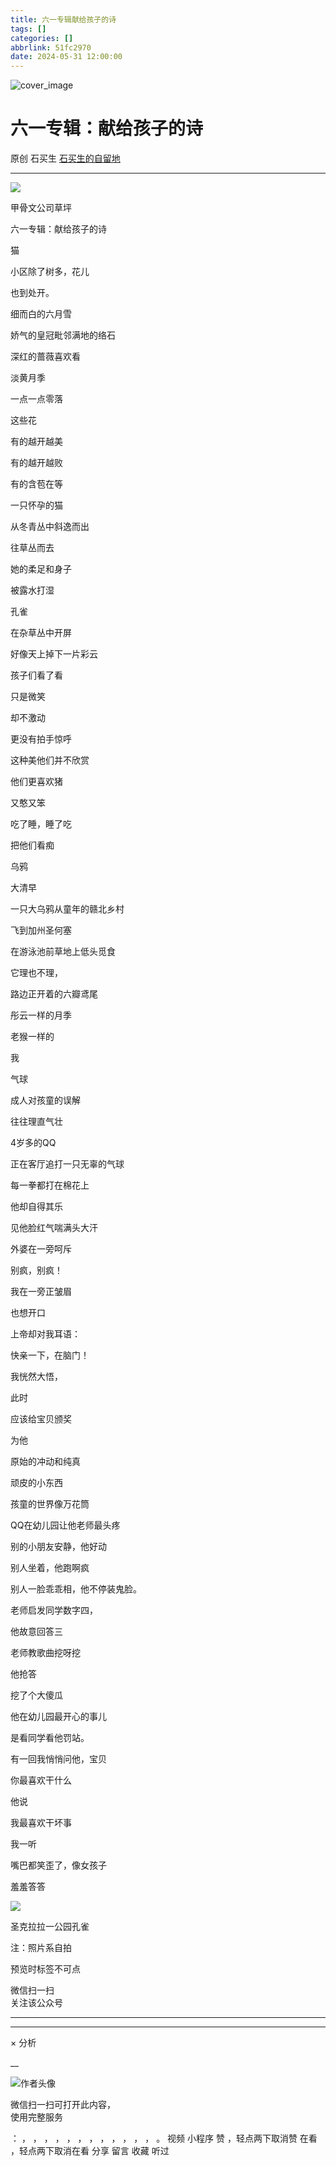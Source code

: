 ```yaml
---
title: 六一专辑献给孩子的诗
tags: []
categories: []
abbrlink: 51fc2970
date: 2024-05-31 12:00:00
---
```


![cover_image](20240531六一专辑献给孩子的诗/img1.jpg)

#  六一专辑：献给孩子的诗

原创  石买生  [ 石买生的自留地 ](javascript:void\(0\);)

__ _ _ _ _

![](20240531六一专辑献给孩子的诗/img2.jpg)

甲骨文公司草坪

  

  

六一专辑：献给孩子的诗

猫

小区除了树多，花儿

也到处开。

细而白的六月雪

娇气的皇冠毗邻满地的络石

深红的蔷薇喜欢看

淡黄月季

一点一点零落

这些花

有的越开越美

有的越开越败

有的含苞在等

一只怀孕的猫

从冬青丛中斜逸而出

往草丛而去

她的柔足和身子

被露水打湿

孔雀

在杂草丛中开屏

好像天上掉下一片彩云

孩子们看了看

只是微笑

却不激动

更没有拍手惊呼

这种美他们并不欣赏

他们更喜欢猪

又憨又笨

吃了睡，睡了吃

把他们看痴

乌鸦

大清早

一只大乌鸦从童年的赣北乡村

飞到加州圣何塞

在游泳池前草地上低头觅食

它理也不理，

路边正开着的六瓣鸢尾

彤云一样的月季

老猴一样的

我

气球

成人对孩童的误解

往往理直气壮

4岁多的QQ

正在客厅追打一只无辜的气球

每一拳都打在棉花上

他却自得其乐

见他脸红气喘满头大汗

外婆在一旁呵斥

别疯，别疯！

我在一旁正皱眉

也想开口

上帝却对我耳语：

快亲一下，在脑门！

我恍然大悟，

此时

应该给宝贝颁奖

为他

原始的冲动和纯真

顽皮的小东西

孩童的世界像万花筒

QQ在幼儿园让他老师最头疼

别的小朋友安静，他好动

别人坐着，他跑啊疯

别人一脸乖乖相，他不停装鬼脸。

老师启发同学数字四，

他故意回答三

老师教歌曲挖呀挖

他抢答

挖了个大傻瓜

他在幼儿园最开心的事儿

是看同学看他罚站。

有一回我悄悄问他，宝贝

你最喜欢干什么

他说

我最喜欢干坏事

我一听

嘴巴都笑歪了，像女孩子

羞羞答答

  

![](20240531六一专辑献给孩子的诗/img3.jpg)

圣克拉拉一公园孔雀

  

注：照片系自拍

  

预览时标签不可点

微信扫一扫  
关注该公众号





****



****



×  分析

__

![作者头像](shared/img1.png)

微信扫一扫可打开此内容，  
使用完整服务

：  ，  ，  ，  ，  ，  ，  ，  ，  ，  ，  ，  ，  。  视频  小程序  赞  ，轻点两下取消赞  在看  ，轻点两下取消在看
分享  留言  收藏  听过

